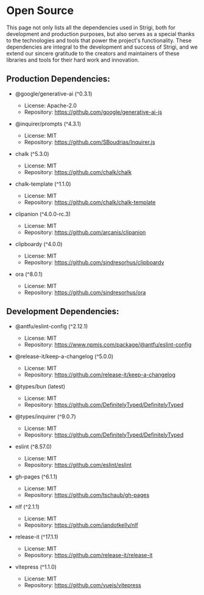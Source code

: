 # Open Source

This page not only lists all the dependencies used in Strigi, both for development and production purposes, but also serves as a special thanks to the technologies and tools that power the project's functionality. These dependencies are integral to the development and success of Strigi, and we extend our sincere gratitude to the creators and maintainers of these libraries and tools for their hard work and innovation.

## Production Dependencies:

- @google/generative-ai (^0.3.1)
  - License: Apache-2.0
  - Repository: https://github.com/google/generative-ai-js

- @inquirer/prompts (^4.3.1)
  - License: MIT
  - Repository: https://github.com/SBoudrias/Inquirer.js

- chalk (^5.3.0)
  - License: MIT
  - Repository: https://github.com/chalk/chalk

- chalk-template (^1.1.0)
  - License: MIT
  - Repository: https://github.com/chalk/chalk-template

- clipanion (^4.0.0-rc.3)
  - License: MIT
  - Repository: https://github.com/arcanis/clipanion

- clipboardy (^4.0.0)
  - License: MIT
  - Repository: https://github.com/sindresorhus/clipboardy

- ora (^8.0.1)
  - License: MIT
  - Repository: https://github.com/sindresorhus/ora


## Development Dependencies:

- @antfu/eslint-config (^2.12.1)
  - License: MIT
  - Repository: https://www.npmjs.com/package/@antfu/eslint-config

- @release-it/keep-a-changelog (^5.0.0)
  - License: MIT
  - Repository: https://github.com/release-it/keep-a-changelog

- @types/bun (latest)
  - License: MIT
  - Repository: https://github.com/DefinitelyTyped/DefinitelyTyped

- @types/inquirer (^9.0.7)
  - License: MIT
  - Repository: https://github.com/DefinitelyTyped/DefinitelyTyped

- eslint (^8.57.0)
  - License: MIT
  - Repository: https://github.com/eslint/eslint

- gh-pages (^6.1.1)
  - License: MIT
  - Repository: https://github.com/tschaub/gh-pages

- nlf (^2.1.1)
  - License: MIT
  - Repository: https://github.com/iandotkelly/nlf

- release-it (^17.1.1)
  - License: MIT
  - Repository: https://github.com/release-it/release-it

- vitepress (^1.1.0)
  - License: MIT
  - Repository: https://github.com/vuejs/vitepress

